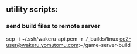 ## utility scripts:
  
### send build files to remote server

scp -i ~/.ssh/wakeru-api.pem -r ./_builds/linux ec2-user@wakeru.yomutomu.com:~/game-server-build
